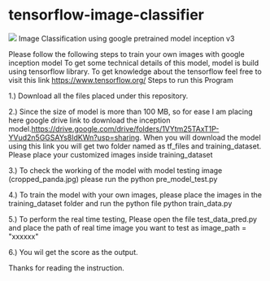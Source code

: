 # tensorflow-image-classifier
<img src="https://github.com/koflerm/tensorflow-image-classifier/blob/master/image.png?raw=true" />
Image Classification using google pretrained model inception v3 


Please follow the following steps to train your own images with google inception model
To get some technical details of this model, model is build using tensorflow library. To get knowledge about the tensorflow feel free to visit this link
https://www.tensorflow.org/
Steps to run this Program

1.) Download all the files placed under this repository.

2.) Since the size of model is more than 100 MB, so for ease I am placing here google drive link to download the inception model.https://drive.google.com/drive/folders/1VYtm25TAxT1P-YVud2n5GGSAYs8IdKWn?usp=sharing. When you will download the model using this link you will get two folder named as tf_files and training_dataset. Please place your customized images inside training_dataset 

3.) To check the working of the model with model testing image (cropped_panda.jpg) please run the python pre_model_test.py

4.) To train the model with your own images, please place the images in the training_dataset folder and run the python file python train_data.py

5.) To perform the real time testing, Please open the file test_data_pred.py and place the path of real time image you want to test as image_path = "xxxxxx"

6.) You wil get the score as the output.


Thanks for reading the instruction.

